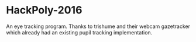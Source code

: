 # HackPoly-2016
An eye tracking program.
Thanks to trishume and their webcam gazetracker which already had an existing pupil tracking implementation. 
